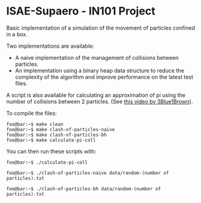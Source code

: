 # ISAE-Supaero - IN101 Project


 Basic implementation of a simulation of the movement of particles confined in a box. 

 Two implementations are available: 
 * A naive implementation of the management of collisions between particles.
 * An implementation using a binary heap data structure to reduce the complexity of the algorithm and improve performance on the latest test files.

A script is also available for calculating an approximation of pi using the number of collisions between 2 particles. (See [this video by 3Blue1Brown](https://www.youtube.com/watch?v=HEfHFsfGXjs)).

To compile the files:
```console
foo@bar:~$ make clean
foo@bar:~$ make clash-of-particles-naive
foo@bar:~$ make clash-of-particles-bh
foo@bar:~$ make calculate-pi-coll
```

You can then run these scripts with:
```console
foo@bar:~$ ./calculate-pi-coll
```

```console
foo@bar:~$ ./clash-of-particles-naive data/random-(number of particles).txt
```

```console
foo@bar:~$ ./clash-of-particles-bh data/random-(number of particles).txt
```
